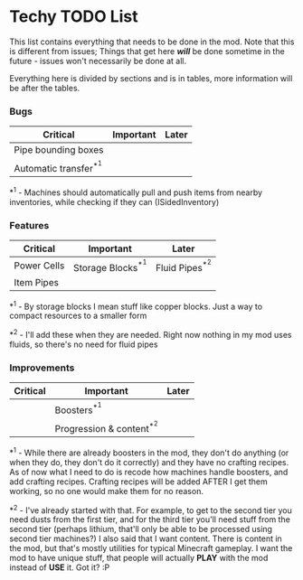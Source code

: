 # Techy TODO List

This list contains everything that needs to be done in the mod.
Note that this is different from issues; Things that get here ***will*** be done sometime in the future - issues won't necessarily be done at all.

Everything here is divided by sections and is in tables, more information will be after the tables.

### Bugs

| Critical                                   | Important                                                  |   Later   |
|--------------------------------------------|------------------------------------------------------------|-----------|
| Pipe bounding boxes                        |                                                            |           |
| Automatic transfer<sup>*<sup>1</sup></sup> |                                                            |           |

*<sup>1</sup> - Machines should automatically pull and push items from nearby inventories, while checking if they can (ISidedInventory)

### Features

| Critical     | Important                              |   Later                            |
|--------------|----------------------------------------|------------------------------------|
| Power Cells  | Storage Blocks<sup>*<sup>1</sup></sup> | Fluid Pipes<sup>*<sup>2</sup></sup>|
| Item Pipes   |                                        |                                    |

*<sup>1</sup> - By storage blocks I mean stuff like copper blocks. Just a way to compact resources to a smaller form

*<sup>2</sup> - I'll add these when they are needed. Right now nothing in my mod uses fluids, so there's no need for fluid pipes

### Improvements

| Critical     | Important                                     |   Later   |
|--------------|-----------------------------------------------|-----------|
|              | Boosters<sup>*<sup>1</sup></sup>              |           |
|              | Progression & content<sup>*<sup>2</sup></sup> |           |

*<sup>1</sup> - While there are already boosters in the mod, they don't do anything (or when they do, they don't do it correctly) and they have no crafting recipes. As of now what I need to do is recode how machines handle boosters, and add crafting recipes. Crafting recipes will be added AFTER I get them working, so no one would make them for no reason.

\*<sup>2</sup> - I've already started with that. For example, to get to the second tier you need dusts from the first tier, and for the third tier you'll need stuff from the second tier (perhaps lithium, that'll only be able to be processed using second tier machines?) I also said that I want content. There is content in the mod, but that's mostly utilities for typical Minecraft gameplay. I want the mod to have unique stuff, that people will actually **PLAY** with the mod instead of **USE** it. Got it? :P
